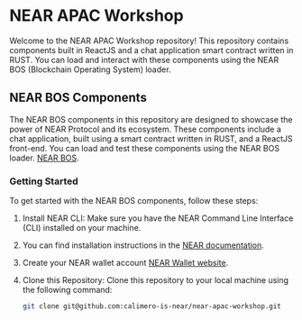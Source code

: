 # NEAR APAC Workshop

Welcome to the NEAR APAC Workshop repository! This repository contains components built in ReactJS and a chat application smart contract written in RUST.
You can load and interact with these components using the NEAR BOS (Blockchain Operating System) loader.

## NEAR BOS Components

The NEAR BOS components in this repository are designed to showcase the power of NEAR Protocol and its ecosystem. 
These components include a chat application, built using a smart contract written in RUST,
and a ReactJS front-end. You can load and test these components using the NEAR BOS loader.
[NEAR BOS](https://docs.near.org/bos).
### Getting Started

To get started with the NEAR BOS components, follow these steps:

1. Install NEAR CLI: Make sure you have the NEAR Command Line Interface (CLI) installed on your machine.
2. You can find installation instructions in the [NEAR documentation](https://docs.near.org/docs/tools/near-cli).

3. Create your NEAR wallet account [NEAR Wallet website](https://www.mynearwallet.com/).

4. Clone this Repository: Clone this repository to your local machine using the following command:

   ```bash
   git clone git@github.com:calimero-is-near/near-apac-workshop.git

